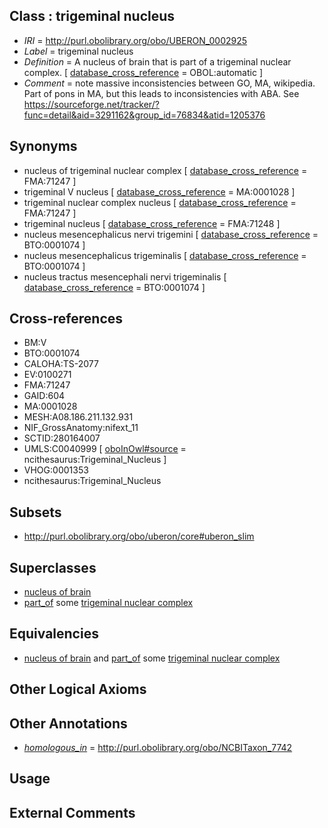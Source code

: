
## Class : trigeminal nucleus

 * *IRI* = http://purl.obolibrary.org/obo/UBERON_0002925
 * *Label* = trigeminal nucleus
 * *Definition* = A nucleus of brain that is part of a trigeminal nuclear complex. [ [database_cross_reference](../../ef/oboInOwl#hasDbXref.md) = OBOL:automatic ]
 * *Comment* = note massive inconsistencies between GO, MA, wikipedia. Part of pons in MA, but this leads to inconsistencies with ABA. See https://sourceforge.net/tracker/?func=detail&aid=3291162&group_id=76834&atid=1205376

## Synonyms

 * nucleus of trigeminal nuclear complex [ [database_cross_reference](../../ef/oboInOwl#hasDbXref.md) = FMA:71247 ]
 * trigeminal V nucleus [ [database_cross_reference](../../ef/oboInOwl#hasDbXref.md) = MA:0001028 ]
 * trigeminal nuclear complex nucleus [ [database_cross_reference](../../ef/oboInOwl#hasDbXref.md) = FMA:71247 ]
 * trigeminal nucleus [ [database_cross_reference](../../ef/oboInOwl#hasDbXref.md) = FMA:71248 ]
 * nucleus mesencephalicus nervi trigemini [ [database_cross_reference](../../ef/oboInOwl#hasDbXref.md) = BTO:0001074 ]
 * nucleus mesencephalicus trigeminalis [ [database_cross_reference](../../ef/oboInOwl#hasDbXref.md) = BTO:0001074 ]
 * nucleus tractus mesencephali nervi trigeminalis [ [database_cross_reference](../../ef/oboInOwl#hasDbXref.md) = BTO:0001074 ]

## Cross-references

 * BM:V
 * BTO:0001074
 * CALOHA:TS-2077
 * EV:0100271
 * FMA:71247
 * GAID:604
 * MA:0001028
 * MESH:A08.186.211.132.931
 * NIF_GrossAnatomy:nifext_11
 * SCTID:280164007
 * UMLS:C0040999 [ [oboInOwl#source](../../ce/oboInOwl#source.md) = ncithesaurus:Trigeminal_Nucleus ]
 * VHOG:0001353
 * ncithesaurus:Trigeminal_Nucleus

## Subsets

 * http://purl.obolibrary.org/obo/uberon/core#uberon_slim

## Superclasses

 * [nucleus of brain](../../UBERON/08/UBERON_0002308.md)
 * [part_of](../../BFO/50/BFO_0000050.md) some [trigeminal nuclear complex](../../UBERON/41/UBERON_0007641.md)

## Equivalencies

 * [nucleus of brain](../../UBERON/08/UBERON_0002308.md) and [part_of](../../BFO/50/BFO_0000050.md) some [trigeminal nuclear complex](../../UBERON/41/UBERON_0007641.md)

## Other Logical Axioms


## Other Annotations

 * *[homologous_in](../../core#homologous/in/core#homologous_in.md)* = http://purl.obolibrary.org/obo/NCBITaxon_7742

## Usage


## External Comments

